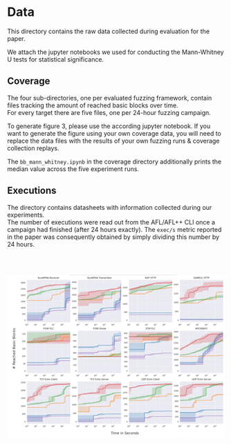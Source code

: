 # Data
This directory contains the raw data collected during evaluation for the paper.  

We attach the jupyter notebooks we used for conducting the Mann-Whitney U tests
for statistical significance.

## Coverage
The four sub-directories, one per evaluated fuzzing framework, contain files
tracking the amount of reached basic blocks over time.  
For every target there are five files, one per 24-hour fuzzing campaign.

To generate figure 3, please use the according jupyter notebook.
If you want to generate the figure using your own coverage data, you will need to replace the data files with the results of your own fuzzing runs & coverage collection replays.

The `bb_mann_whitney.ipynb` in the coverage directory additionally prints the median value across the five experiment runs.


## Executions
The directory contains datasheets with information collected during our experiments.  
The number of executions were read out from the AFL/AFL++ CLI once
a campaign had finished (after 24 hours exactly).
The `exec/s` metric reported in the paper was consequently obtained by simply dividing this number by 24 hours.

<br />
<br />

![](./coverage/coverage.png)
